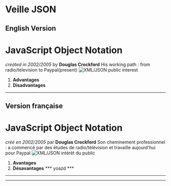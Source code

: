 # Veille JSON
## English Version
# JavaScript Object Notation
*created in 2002/2005* by **Douglas Crockford**
His working path : from radio/television to Paypal(present)
![XML/JSON public interest](https://cdn-images-1.medium.com/max/1600/1*cU8rwGI0WgtCWP91SIy3-w.png)
1. **Advantages**
2. **Disadvantages**
---
## Version française
# JavaScript Object Notation
*créé en 2002/2005* par **Douglas Crockford**
Son cheminement professionnel : a commencé par des études de radio/télévision et travaille aujourd'hui pour Paypal
![XML/JSON intérêt du public](https://cdn-images-1.medium.com/max/1600/1*cU8rwGI0WgtCWP91SIy3-w.png)
1. **Avantages**
2. **Désavantages**
*** yoazd ***
*************
***
